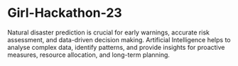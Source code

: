 # Girl-Hackathon-23
Natural disaster prediction is crucial for early warnings, accurate risk assessment, and data-driven decision making. Artificial Intelligence helps to analyse complex data, identify patterns, and provide insights for proactive measures, resource allocation, and long-term planning. 

